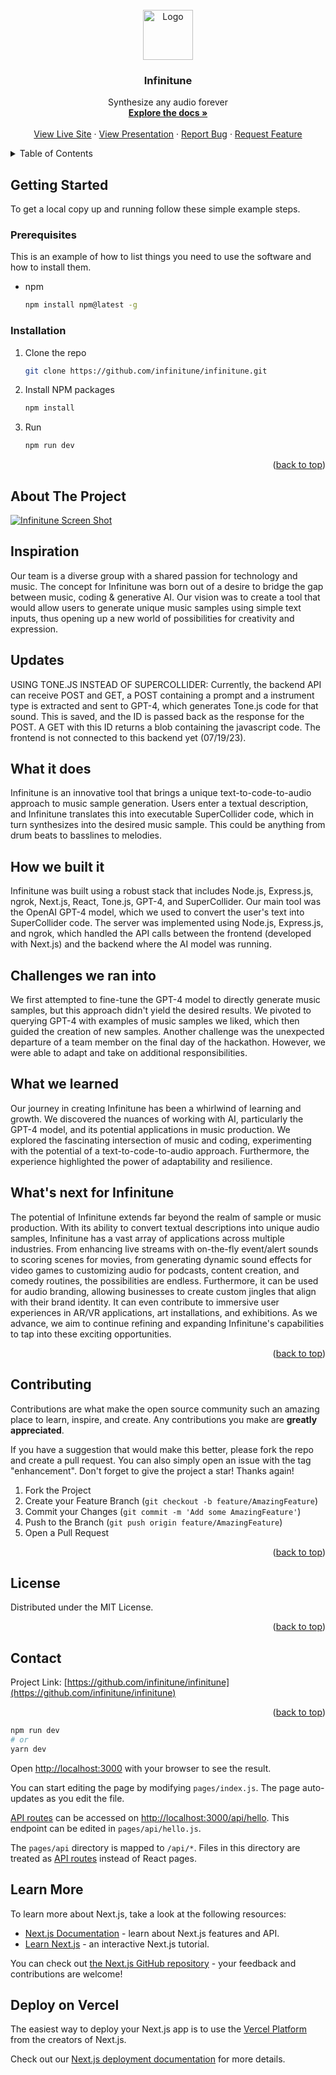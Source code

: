 <!-- PROJECT LOGO -->
<br />
<div align="center">
  <a href="https://github.com/infinitune/infinitune">
    <img src="https://i.imgur.com/GqmGIFs.png" alt="Logo" width="80" height="80">
  </a>

  <h3 align="center">Infinitune</h3>

  <p align="center">
    Synthesize any audio forever
    <br />
    <a href="https://github.com/infinitune/infinitune"><strong>Explore the docs »</strong></a>
    <br />
    <br />
    <a href="https://infinitune.org">View Live Site</a>
    ·
    <a href="https://app.decktopus.com/share/UpbbwnDaE">View Presentation</a>
    ·
    <a href="https://github.com/presolve-xyz/presolve/issues">Report Bug</a>
    ·
    <a href="https://github.com/presolve-xyz/presolve/issues">Request Feature</a>
  </p>
</div>

<!-- TABLE OF CONTENTS -->
<details>
  <summary>Table of Contents</summary>
  <ol>
    <li>
      <a href="#about-the-project">About The Project</a>
    </li>
    <li>
      <a href="#getting-started">Getting Started</a>
      <ul>
        <li><a href="#installation">Installation</a></li>
      </ul>
    </li>
    <li><a href="#contributing">Contributing</a></li>
    <li><a href="#license">License</a></li>
    <li><a href="#contact">Contact</a></li>
  </ol>
</details>

<!-- GETTING STARTED -->

## Getting Started

To get a local copy up and running follow these simple example steps.

### Prerequisites

This is an example of how to list things you need to use the software and how to install them.

-   npm
    ```sh
    npm install npm@latest -g
    ```

### Installation

1. Clone the repo
    ```sh
    git clone https://github.com/infinitune/infinitune.git
    ```
2. Install NPM packages

    ```sh
    npm install
    ```

3. Run
    ```sh
    npm run dev
    ```

<p align="right">(<a href="#readme-top">back to top</a>)</p>

<!-- ABOUT THE PROJECT -->

## About The Project

[![Infinitune Screen Shot][product-screenshot]](https://i.imgur.com/lkUPln0.png)

## Inspiration

Our team is a diverse group with a shared passion for technology and music. The concept for Infinitune was born out of a desire to bridge the gap between music, coding & generative AI. Our vision was to create a tool that would allow users to generate unique music samples using simple text inputs, thus opening up a new world of possibilities for creativity and expression.

## Updates

USING TONE.JS INSTEAD OF SUPERCOLLIDER:
Currently, the backend API can receive POST and GET, a POST containing a prompt and a instrument type is extracted and sent to GPT-4, which generates Tone.js code for that sound. This is saved, and the ID is passed back as the response for the POST. A GET with this ID returns a blob containing the javascript code. The frontend is not connected to this backend yet (07/19/23).

## What it does

Infinitune is an innovative tool that brings a unique text-to-code-to-audio approach to music sample generation. Users enter a textual description, and Infinitune translates this into executable SuperCollider code, which in turn synthesizes into the desired music sample. This could be anything from drum beats to basslines to melodies.

## How we built it

Infinitune was built using a robust stack that includes Node.js, Express.js, ngrok, Next.js, React, Tone.js, GPT-4, and SuperCollider. Our main tool was the OpenAI GPT-4 model, which we used to convert the user's text into SuperCollider code. The server was implemented using Node.js, Express.js, and ngrok, which handled the API calls between the frontend (developed with Next.js) and the backend where the AI model was running.

## Challenges we ran into

We first attempted to fine-tune the GPT-4 model to directly generate music samples, but this approach didn't yield the desired results. We pivoted to querying GPT-4 with examples of music samples we liked, which then guided the creation of new samples. Another challenge was the unexpected departure of a team member on the final day of the hackathon. However, we were able to adapt and take on additional responsibilities.

## What we learned

Our journey in creating Infinitune has been a whirlwind of learning and growth. We discovered the nuances of working with AI, particularly the GPT-4 model, and its potential applications in music production. We explored the fascinating intersection of music and coding, experimenting with the potential of a text-to-code-to-audio approach. Furthermore, the experience highlighted the power of adaptability and resilience.

## What's next for Infinitune

The potential of Infinitune extends far beyond the realm of sample or music production. With its ability to convert textual descriptions into unique audio samples, Infinitune has a vast array of applications across multiple industries. From enhancing live streams with on-the-fly event/alert sounds to scoring scenes for movies, from generating dynamic sound effects for video games to customizing audio for podcasts, content creation, and comedy routines, the possibilities are endless. Furthermore, it can be used for audio branding, allowing businesses to create custom jingles that align with their brand identity. It can even contribute to immersive user experiences in AR/VR applications, art installations, and exhibitions. As we advance, we aim to continue refining and expanding Infinitune's capabilities to tap into these exciting opportunities.

<p align="right">(<a href="#readme-top">back to top</a>)</p>

<!-- CONTRIBUTING -->

## Contributing

Contributions are what make the open source community such an amazing place to learn, inspire, and create. Any contributions you make are **greatly appreciated**.

If you have a suggestion that would make this better, please fork the repo and create a pull request. You can also simply open an issue with the tag "enhancement".
Don't forget to give the project a star! Thanks again!

1. Fork the Project
2. Create your Feature Branch (`git checkout -b feature/AmazingFeature`)
3. Commit your Changes (`git commit -m 'Add some AmazingFeature'`)
4. Push to the Branch (`git push origin feature/AmazingFeature`)
5. Open a Pull Request

<p align="right">(<a href="#readme-top">back to top</a>)</p>

<!-- LICENSE -->

## License

Distributed under the MIT License.

<p align="right">(<a href="#readme-top">back to top</a>)</p>

<!-- CONTACT -->

## Contact

Project Link: [https://github.com/infinitune/infinitune](https://github.com/infinitune/infinitune)

<p align="right">(<a href="#readme-top">back to top</a>)</p>
<!-- MARKDOWN LINKS & IMAGES -->
<!-- https://www.markdownguide.org/basic-syntax/#reference-style-links -->

[contributors-shield]: https://img.shields.io/github/contributors/presolve-xyz/presolve.svg?style=for-the-badge
[contributors-url]: https://github.com/presolve-xyz/presolve/graphs/contributors
[forks-shield]: https://img.shields.io/github/forks/presolve-xyz/presolve.svg?style=for-the-badge
[forks-url]: https://github.com/presolve-xyz/presolve/network/members
[stars-shield]: https://img.shields.io/github/stars/presolve-xyz/presolve.svg?style=for-the-badge
[stars-url]: https://github.com/presolve-xyz/presolve/stargazers
[issues-shield]: https://img.shields.io/github/issues/presolve-xyz/presolve.svg?style=for-the-badge
[issues-url]: https://github.com/presolve-xyz/presolve/issues
[license-shield]: https://img.shields.io/github/license/presolve-xyz/presolve.svg?style=for-the-badge
[license-url]: https://github.com/presolve-xyz/presolve/blob/master/LICENSE.txt
[linkedin-shield]: https://img.shields.io/badge/-LinkedIn-black.svg?style=for-the-badge&logo=linkedin&colorB=555
[linkedin-url]: https://linkedin.com/in/othneildrew
[product-screenshot]: images/screenshot.png
[Next.js]: https://img.shields.io/badge/next.js-000000?style=for-the-badge&logo=nextdotjs&logoColor=white
[Next-url]: https://nextjs.org/
[React.js]: https://img.shields.io/badge/React-20232A?style=for-the-badge&logo=react&logoColor=61DAFB
[React-url]: https://reactjs.org/
[Vue.js]: https://img.shields.io/badge/Vue.js-35495E?style=for-the-badge&logo=vuedotjs&logoColor=4FC08D
[Vue-url]: https://vuejs.org/
[Angular.io]: https://img.shields.io/badge/Angular-DD0031?style=for-the-badge&logo=angular&logoColor=white
[Angular-url]: https://angular.io/
[Svelte.dev]: https://img.shields.io/badge/Svelte-4A4A55?style=for-the-badge&logo=svelte&logoColor=FF3E00
[Svelte-url]: https://svelte.dev/
[Laravel.com]: https://img.shields.io/badge/Laravel-FF2D20?style=for-the-badge&logo=laravel&logoColor=white
[Laravel-url]: https://laravel.com
[Bootstrap.com]: https://img.shields.io/badge/Bootstrap-563D7C?style=for-the-badge&logo=bootstrap&logoColor=white
[Bootstrap-url]: https://getbootstrap.com
[JQuery.com]: https://img.shields.io/badge/jQuery-0769AD?style=for-the-badge&logo=jquery&logoColor=white
[JQuery-url]: https://jquery.com

```bash
npm run dev
# or
yarn dev
```

Open [http://localhost:3000](http://localhost:3000) with your browser to see the result.

You can start editing the page by modifying `pages/index.js`. The page auto-updates as you edit the file.

[API routes](https://nextjs.org/docs/api-routes/introduction) can be accessed on [http://localhost:3000/api/hello](http://localhost:3000/api/hello). This endpoint can be edited in `pages/api/hello.js`.

The `pages/api` directory is mapped to `/api/*`. Files in this directory are treated as [API routes](https://nextjs.org/docs/api-routes/introduction) instead of React pages.

## Learn More

To learn more about Next.js, take a look at the following resources:

-   [Next.js Documentation](https://nextjs.org/docs) - learn about Next.js features and API.
-   [Learn Next.js](https://nextjs.org/learn) - an interactive Next.js tutorial.

You can check out [the Next.js GitHub repository](https://github.com/vercel/next.js/) - your feedback and contributions are welcome!

## Deploy on Vercel

The easiest way to deploy your Next.js app is to use the [Vercel Platform](https://vercel.com/new?utm_medium=default-template&filter=next.js&utm_source=create-next-app&utm_campaign=create-next-app-readme) from the creators of Next.js.

Check out our [Next.js deployment documentation](https://nextjs.org/docs/deployment) for more details.

[product-screenshot]: https://i.imgur.com/lkUPln0.png
